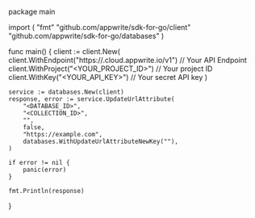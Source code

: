 package main

import (
    "fmt"
    "github.com/appwrite/sdk-for-go/client"
    "github.com/appwrite/sdk-for-go/databases"
)

func main() {
    client := client.New(
        client.WithEndpoint("https://<REGION>.cloud.appwrite.io/v1") // Your API Endpoint
        client.WithProject("<YOUR_PROJECT_ID>") // Your project ID
        client.WithKey("<YOUR_API_KEY>") // Your secret API key
    )

    service := databases.New(client)
    response, error := service.UpdateUrlAttribute(
        "<DATABASE_ID>",
        "<COLLECTION_ID>",
        "",
        false,
        "https://example.com",
        databases.WithUpdateUrlAttributeNewKey(""),
    )

    if error != nil {
        panic(error)
    }

    fmt.Println(response)
}

